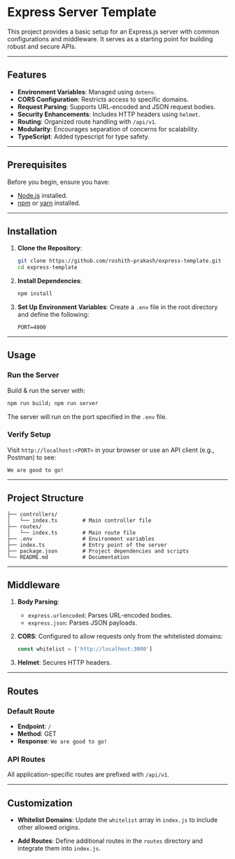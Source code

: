 # Express Server Template

This project provides a basic setup for an Express.js server with common configurations and middleware. It serves as a starting point for building robust and secure APIs.

---

## Features

- **Environment Variables**: Managed using `dotenv`.
- **CORS Configuration**: Restricts access to specific domains.
- **Request Parsing**: Supports URL-encoded and JSON request bodies.
- **Security Enhancements**: Includes HTTP headers using `helmet`.
- **Routing**: Organized route handling with `/api/v1`.
- **Modularity**: Encourages separation of concerns for scalability.
- **TypeScript**: Added typescript for type safety.

---

## Prerequisites

Before you begin, ensure you have:

- [Node.js](https://nodejs.org/) installed.
- [npm](https://www.npmjs.com/) or [yarn](https://yarnpkg.com/) installed.

---

## Installation

1. **Clone the Repository**:
   ```bash
   git clone https://github.com/roshith-prakash/express-template.git
   cd express-template
   ```

2. **Install Dependencies**:
   ```bash
   npm install
   ```

3. **Set Up Environment Variables**:
   Create a `.env` file in the root directory and define the following:
   ```env
   PORT=4000
   ```

---

## Usage

### Run the Server
Build & run the server with:
```bash
npm run build; npm run server
```
The server will run on the port specified in the `.env` file.

### Verify Setup
Visit `http://localhost:<PORT>` in your browser or use an API client (e.g., Postman) to see:
```
We are good to go!
```

---

## Project Structure

```plaintext
├── controllers/
│   └── index.ts        # Main controller file
├── routes/
│   └── index.ts        # Main route file
├── .env                # Environment variables
├── index.ts            # Entry point of the server
├── package.json        # Project dependencies and scripts
└── README.md           # Documentation
```

---

## Middleware

1. **Body Parsing**:
   - `express.urlencoded`: Parses URL-encoded bodies.
   - `express.json`: Parses JSON payloads.

2. **CORS**:
   Configured to allow requests only from the whitelisted domains:
   ```javascript
   const whitelist = ['http://localhost:3000']
   ```

3. **Helmet**:
   Secures HTTP headers.

---

## Routes

### Default Route
- **Endpoint**: `/`
- **Method**: GET
- **Response**: `We are good to go!`

### API Routes
All application-specific routes are prefixed with `/api/v1`.

---

## Customization

- **Whitelist Domains**:
  Update the `whitelist` array in `index.js` to include other allowed origins.

- **Add Routes**:
  Define additional routes in the `routes` directory and integrate them into `index.js`.
